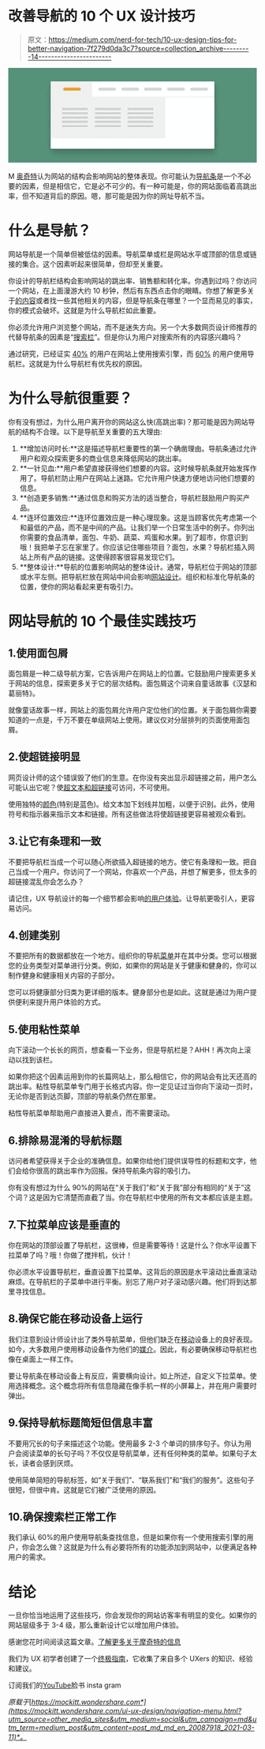 # 改善导航的 10 个 UX 设计技巧

> 原文：<https://medium.com/nerd-for-tech/10-ux-design-tips-for-better-navigation-7f279d0da3c7?source=collection_archive---------14----------------------->

![](img/d6533a4bc8a5fddbdec0cca68c3d2f32.png)

M [奥奇特](https://mockitt.wondershare.com/?utm_source=other_media_sites&utm_medium=social&utm_campaign=md&utm_term=medium_post&utm_content=post_md_md_en_20087918_2021-03-11)认为网站的结构会影响网站的整体表现。你可能认为[导航条](https://mockitt.wondershare.com/ui-ux-design/navigation-menu.html?utm_source=other_media_sites&utm_medium=social&utm_campaign=md&utm_term=medium_post&utm_content=post_md_md_en_20087918_2021-03-11)是一个不必要的因素，但是相信它，它是必不可少的。有一种可能是，你的网站面临着高跳出率，但不知道背后的原因。嗯，那可能是因为你的网址导航不当。

# 什么是导航？

网站导航是一个简单但被低估的因素。导航菜单或栏是网站水平或顶部的信息或链接的集合。这个因素听起来很简单，但却至关重要。

你设计的导航栏结构会影响网站的跳出率、销售额和转化率。你遇到过吗？你访问一个网站，在上面漫游大约 10 秒钟，然后有东西点击你的眼睛。你想了解更多关于[的内容](https://mockitt.wondershare.com/website-builder/website-content.html?utm_source=other_media_sites&utm_medium=social&utm_campaign=md&utm_term=medium_post&utm_content=post_md_md_en_20087918_2021-03-11)或者找一些其他相关的内容，但是导航条在哪里？一个显而易见的事实，你的模式会破坏。这就是为什么导航栏如此重要。

你必须允许用户浏览整个网站，而不是迷失方向。另一个大多数网页设计师推荐的代替导航条的因素是“[搜索栏](https://mockitt.wondershare.com/page-design/search-page-design.html?utm_source=other_media_sites&utm_medium=social&utm_campaign=md&utm_term=medium_post&utm_content=post_md_md_en_20087918_2021-03-11)”。但是你认为用户对搜索所有的内容感兴趣吗？

通过研究，已经证实 [40%](https://www.smartinsights.com/search-engine-marketing/search-engine-statistics/) 的用户在网站上使用搜索引擎，而 [60%](https://mashable.com/2011/12/08/design-navigation-bar/) 的用户使用导航栏。这就是为什么导航栏有优先权的原因。

# 为什么导航很重要？

你有没有想过，为什么用户离开你的网站这么快(高跳出率)？那可能是因为网站导航的结构不合理。以下是导航至关重要的五大理由:

1.  **增加访问时长:**这是描述导航栏重要性的第一个确凿理由。导航条通过允许用户和观众探索更多的商业信息来降低网站的跳出率。
2.  **一针见血:**用户希望直接获得他们想要的内容。这时候导航条就开始发挥作用了。导航栏防止用户在网站上迷路。它允许用户快速方便地访问他们想要的信息。
3.  **创造更多销售:**通过信息和购买方法的适当整合，导航栏鼓励用户购买产品。
4.  **连环位置效应:**连环位置效应是一种心理现象。这是当顾客优先考虑第一个和最低的产品，而不是中间的产品。让我们举一个日常生活中的例子。你列出你需要的食品清单，面包、牛奶、蔬菜、鸡蛋和水果。到了超市，你意识到哦！我把单子忘在家里了。你应该记住哪些项目？面包，水果？导航栏插入网站上所有产品的链接。这使得顾客很容易发现它们。
5.  **整体设计:**导航的位置影响网站的整体设计。通常，导航栏位于网站的顶部或水平左侧。把导航栏放在网站中间会影响[网站设计](https://mockitt.wondershare.com/web-design/website-design-online.html?utm_source=other_media_sites&utm_medium=social&utm_campaign=md&utm_term=medium_post&utm_content=post_md_md_en_20087918_2021-03-11)。组织和标准化导航条的位置，使你的网站看起来更有吸引力。

# 网站导航的 10 个最佳实践技巧

## 1.使用面包屑

面包屑是一种二级导航方案，它告诉用户在网站上的位置。它鼓励用户搜索更多关于网站的信息，探索更多关于它的层次结构。面包屑这个词来自童话故事《汉瑟和葛丽特》。

就像童话故事一样，网站上的面包屑允许用户定位他们的位置。关于面包屑你需要知道的一点是，千万不要在单级网站上使用。建议仅对分层排列的页面使用面包屑。

## 2.使超链接明显

网页设计师的这个错误毁了他们的生意。在你没有突出显示超链接之前，用户怎么可能认出它呢？使[超文本和超链接](https://mockitt.wondershare.com/ui-ux-design/hyperlinks.html?utm_source=other_media_sites&utm_medium=social&utm_campaign=md&utm_term=medium_post&utm_content=post_md_md_en_20087918_2021-03-11)可访问，不可使用。

使用独特的[颜色](https://mockitt.wondershare.com/color-design/color-palettes-for-apps.html?utm_source=other_media_sites&utm_medium=social&utm_campaign=md&utm_term=medium_post&utm_content=post_md_md_en_20087918_2021-03-11)(特别是蓝色)。给文本加下划线并加粗，以便于识别。此外，使用符号和指示器来指示文本和链接。所有这些做法将使超链接更容易被观众看到。

## 3.让它有条理和一致

不要把导航栏当成一个可以随心所欲插入超链接的地方。使它有条理和一致。把自己当成一个用户。你访问了一个网站，你喜欢一个产品，并想了解更多，但太多的超链接混乱你会怎么办？

请记住，UX 导航设计的每一个细节都会影响[的用户体验](https://mockitt.wondershare.com/ui-ux-design/what-is-ux-design.html?utm_source=other_media_sites&utm_medium=social&utm_campaign=md&utm_term=medium_post&utm_content=post_md_md_en_20087918_2021-03-11)。让导航更吸引人，更容易访问。

## 4.创建类别

不要把所有的数据都放在一个地方。组织你的导航[菜单](https://mockitt.wondershare.com/ui-ux-design/menu-ui-design.html?utm_source=other_media_sites&utm_medium=social&utm_campaign=md&utm_term=medium_post&utm_content=post_md_md_en_20087918_2021-03-11)并在其中分类。您可以根据您的业务类型对菜单进行分类。例如，如果你的网站是关于健康和健身的，你可以制作健身和健康相关内容的子部分。

您可以将健康部分归类为更详细的版本。健身部分也是如此。这就是通过为用户提供便利来提升用户体验的方式。

## 5.使用粘性菜单

向下滚动一个长长的网页，想查看一下业务，但是导航栏是？AHH！再次向上滚动以找到该栏。

如果你把这个因素运用到你的长篇网站上，那么相信它，你的网站会有比天还高的跳出率。粘性导航菜单专门用于长格式内容。你一定见证过当你向下滚动一页时，无论你是否到达页脚，顶部的导航条仍然在那里。

粘性导航菜单帮助用户直接进入要点，而不需要滚动。

## 6.排除易混淆的导航标题

访问者希望获得关于企业的准确信息。如果你给他们提供误导性的标题和文字，他们会给你很高的跳出率作为回报。保持导航条内容的吸引力。

你有没有想过为什么 90%的网站在“关于我们”和“关于我”部分有相同的“关于”这个词？这是因为它清楚而直截了当。你在导航栏中使用的所有文本都应该是主题。

## 7.下拉菜单应该是垂直的

你在网站的顶部设置了导航栏，这很棒，但是需要等待！这是什么？你水平设置下拉菜单了吗？哦！你做了搅拌机，伙计！

你必须水平设置导航栏，垂直设置下拉菜单。这背后的原因是水平滚动比垂直滚动麻烦。在导航栏的子菜单中进行平衡。别忘了用户对子滚动感兴趣。他们将到达那里寻找信息。

## 8.确保它能在移动设备上运行

我们注意到设计师设计出了类外导航菜单，但他们缺乏在[移动](https://mockitt.wondershare.com/web-design/mobile-web-design.html?utm_source=other_media_sites&utm_medium=social&utm_campaign=md&utm_term=medium_post&utm_content=post_md_md_en_20087918_2021-03-11)设备上的良好表现。如今，大多数用户使用移动设备作为他们的[媒介](https://mockitt.medium.com/)。因此，有必要确保移动导航栏也像在桌面上一样工作。

要让导航条在移动设备上有反应，需要横向设计。如上所述，自定义下拉菜单。使用选择概念。这个概念将所有信息隐藏在像手机一样的小屏幕上，并在用户需要时弹出。

## 9.保持导航标题简短但信息丰富

不要用冗长的句子来描述这个功能。使用最多 2-3 个单词的排序句子。你认为用户会阅读菜单的长句子吗？不仅仅是导航菜单，还有任何种类的菜单。如果句子太长，读者会感到厌烦。

使用简单简短的导航标签，如“关于我们”、“联系我们”和“我们的服务”。这些句子很短，但很中肯。这就是它们被广泛使用的原因。

## 10.确保搜索栏正常工作

我们承认 60%的用户使用导航条查找信息，但是如果你有一个使用搜索引擎的用户，你会怎么做？这就是为什么有必要将所有的功能添加到网站中，以便满足各种用户的需求。

# 结论

一旦你恰当地运用了这些技巧，你会发现你的网站访客率有明显的变化。如果你的网站层级多于 3-4 级，那么重新设计它以增加用户体验。

感谢您花时间阅读这篇文章。[了解更多关于摩奇特的信息](https://mockitt.wondershare.com/?utm_source=other_media_sites&utm_medium=social&utm_campaign=md&utm_term=medium_post&utm_content=post_md_md_en_20087918_2021-03-11)

我们为 UX 初学者创建了一个[终极指南](https://mockitt.wondershare.com/ux-beginner.html?utm_source=other_media_sites&utm_medium=social&utm_campaign=md&utm_term=medium_post&utm_content=post_md_md_en_20087918_2021-03-11)，它收集了来自多个 UXers 的知识、经验和建议。

订阅我们的[YouTube](https://www.youtube.com/channel/UCESxamaRS8nOGpWYvP1VSqA)脸书 insta gram

*原载于*[*https://mockitt.wondershare.com*](https://mockitt.wondershare.com/ui-ux-design/navigation-menu.html?utm_source=other_media_sites&utm_medium=social&utm_campaign=md&utm_term=medium_post&utm_content=post_md_md_en_20087918_2021-03-11)*。*